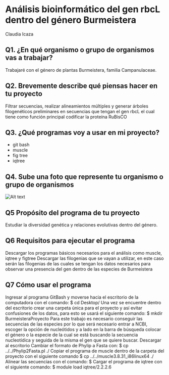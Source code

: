 # Análisis bioinformático del gen rbcL dentro del género Burmeistera

Claudia Icaza


## Q1. ¿En qué organismo o grupo de organismos vas a trabajar?
Trabajaré con el género de plantas Burmeistera, familia Campanulaceae.

## Q2. Brevemente describe qué piensas hacer en tu proyecto
Filtrar secuencias, realizar alineamientos múltiples y generar árboles filogenéticos preliminares en secuencias que tengan el gen rbcL el cual tiene como función principal codificar la proteína RuBisCO

## Q3. ¿Qué programas voy a usar en mi proyecto?
* git bash 
* muscle 
* fig tree
* iqtree

## Q4. Sube una foto que represente tu organismo o grupo de organismos
![Alt text](https://inaturalist-open-data.s3.amazonaws.com/photos/12875007/large.jpg)

## Q5 Propósito del programa de tu proyecto
Estudiar la diversidad genética y relaciones evolutivas dentro del género.

## Q6 Requisitos para ejecutar el programa
Descargar los programas básicos necesarios para el análisis como muscle, iqtree y figtree
Descargar las filogenias que se vayan a utilizar, en este caso serán las filogenias de las cuales se tengan los datos necesarios para observar una presencia del gen dentro de las especies de Burmeistera

## Q7 Cómo usar el programa
Ingresar al programa GitBash y moverse hacia el escritorio de la computadora con el comando:
  $ cd Desktop/ 
Una vez se encuentre dentro del escritorio crear una carpeta única para el proyecto y así evitar confusiones de los datos, para esto se usará el siguiente comando:
  $ mkdir BurmeisteraProyecto
Para este trabajo es necesario conseguir las secuencias de las especies por lo que será necesario entrar a NCBI, escoger la opción de nucleótidos y a lado en la barra de búsqueda colocar el género o la especie de la cual se está buscando la secuencia nucleotídica y seguida de la misma el gen que se quiere buscar. Descargar al escritorio
Cambiar el formato de Phylip a Fasta con:
  $ cp ../../Phylip2Fasta.pl ./
Copiar el programa de muscle dentro de la carpeta del proyecto con el siguiente comando 
  $ cp ../../muscle3.8.31_i86linux64 ./
Alinear las secuencias con el comando:
  $
Cargar el programa de iqtree con el siguiente comando:
  $ module load iqtree/2.2.2.6
